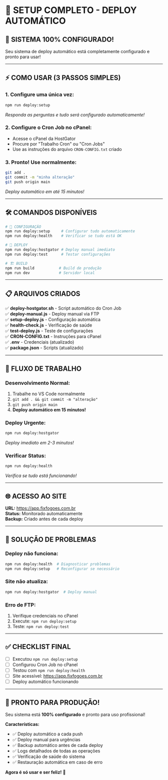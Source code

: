 # 🎯 SETUP COMPLETO - DEPLOY AUTOMÁTICO

## 🚀 **SISTEMA 100% CONFIGURADO!**

Seu sistema de deploy automático está completamente configurado e pronto para usar!

---

## ⚡ **COMO USAR (3 PASSOS SIMPLES)**

### **1. Configure uma única vez:**
```bash
npm run deploy:setup
```
*Responda as perguntas e tudo será configurado automaticamente!*

### **2. Configure o Cron Job no cPanel:**
- Acesse o cPanel da HostGator
- Procure por "Trabalho Cron" ou "Cron Jobs"  
- Use as instruções do arquivo `CRON-CONFIG.txt` criado

### **3. Pronto! Use normalmente:**
```bash
git add .
git commit -m "minha alteração"
git push origin main
```
*Deploy automático em até 15 minutos!*

---

## 🛠️ **COMANDOS DISPONÍVEIS**

```bash
# 🔧 CONFIGURAÇÃO
npm run deploy:setup     # Configurar tudo automaticamente
npm run deploy:health    # Verificar se tudo está OK

# 🚀 DEPLOY
npm run deploy:hostgator # Deploy manual imediato
npm run deploy:test      # Testar configurações

# 🏗️ BUILD
npm run build           # Build de produção
npm run dev             # Servidor local
```

---

## 📋 **ARQUIVOS CRIADOS**

✅ **deploy-hostgator.sh** - Script automático do Cron Job  
✅ **deploy-manual.js** - Deploy manual via FTP  
✅ **setup-deploy.js** - Configuração automática  
✅ **health-check.js** - Verificação de saúde  
✅ **test-deploy.js** - Teste de configurações  
✅ **CRON-CONFIG.txt** - Instruções para cPanel  
✅ **.env** - Credenciais (atualizado)  
✅ **package.json** - Scripts (atualizado)  

---

## 🎯 **FLUXO DE TRABALHO**

### **Desenvolvimento Normal:**
1. Trabalhe no VS Code normalmente
2. `git add . && git commit -m "alteração"`
3. `git push origin main`
4. **Deploy automático em 15 minutos!**

### **Deploy Urgente:**
```bash
npm run deploy:hostgator
```
*Deploy imediato em 2-3 minutos!*

### **Verificar Status:**
```bash
npm run deploy:health
```
*Verifica se tudo está funcionando!*

---

## 🌐 **ACESSO AO SITE**

**URL:** https://app.fixfogoes.com.br  
**Status:** Monitorado automaticamente  
**Backup:** Criado antes de cada deploy  

---

## 🔧 **SOLUÇÃO DE PROBLEMAS**

### **Deploy não funciona:**
```bash
npm run deploy:health  # Diagnosticar problemas
npm run deploy:setup   # Reconfigurar se necessário
```

### **Site não atualiza:**
```bash
npm run deploy:hostgator  # Deploy manual
```

### **Erro de FTP:**
1. Verifique credenciais no cPanel
2. Execute: `npm run deploy:setup`
3. Teste: `npm run deploy:test`

---

## ✅ **CHECKLIST FINAL**

- [ ] Executou `npm run deploy:setup`
- [ ] Configurou Cron Job no cPanel  
- [ ] Testou com `npm run deploy:health`
- [ ] Site acessível: https://app.fixfogoes.com.br
- [ ] Deploy automático funcionando

---

## 🎉 **PRONTO PARA PRODUÇÃO!**

Seu sistema está **100% configurado** e pronto para uso profissional!

**Características:**
- ✅ Deploy automático a cada push
- ✅ Deploy manual para urgências  
- ✅ Backup automático antes de cada deploy
- ✅ Logs detalhados de todas as operações
- ✅ Verificação de saúde do sistema
- ✅ Restauração automática em caso de erro

**Agora é só usar e ser feliz!** 🚀
